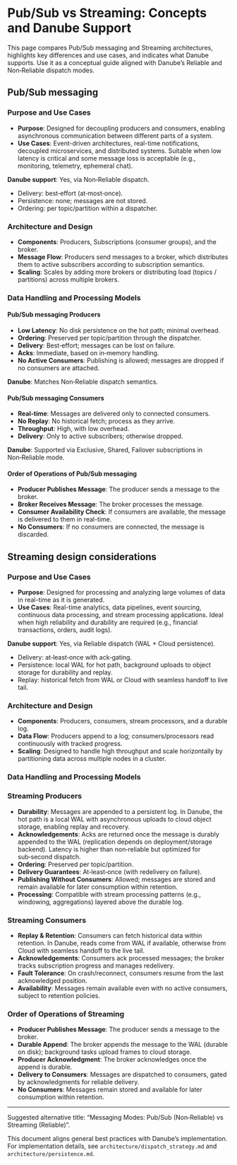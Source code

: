 # Pub/Sub vs Streaming: Concepts and Danube Support

This page compares Pub/Sub messaging and Streaming architectures, highlights key differences and use cases, and indicates what Danube supports. Use it as a conceptual guide aligned with Danube’s Reliable and Non‑Reliable dispatch modes.

## Pub/Sub messaging

### Purpose and Use Cases

* **Purpose**: Designed for decoupling producers and consumers, enabling asynchronous communication between different parts of a system.
* **Use Cases**: Event-driven architectures, real-time notifications, decoupled microservices, and distributed systems. Suitable when low latency is critical and some message loss is acceptable (e.g., monitoring, telemetry, ephemeral chat).

**Danube support**: Yes, via Non‑Reliable dispatch.
  - Delivery: best‑effort (at‑most‑once).
  - Persistence: none; messages are not stored.
  - Ordering: per topic/partition within a dispatcher.

### Architecture and Design

* **Components**: Producers, Subscriptions (consumer groups), and the broker.
* **Message Flow**: Producers send messages to a broker, which distributes them to active subscribers according to subscription semantics.
* **Scaling**: Scales by adding more brokers or distributing load (topics / partitions) across multiple brokers.

### Data Handling and Processing Models

#### Pub/Sub messaging Producers

* **Low Latency**: No disk persistence on the hot path; minimal overhead.
* **Ordering**: Preserved per topic/partition through the dispatcher.
* **Delivery**: Best‑effort; messages can be lost on failure.
* **Acks**: Immediate, based on in‑memory handling.
* **No Active Consumers**: Publishing is allowed; messages are dropped if no consumers are attached.

**Danube**: Matches Non‑Reliable dispatch semantics.

#### Pub/Sub messaging Consumers

* **Real-time**: Messages are delivered only to connected consumers.
* **No Replay**: No historical fetch; process as they arrive.
* **Throughput**: High, with low overhead.
* **Delivery**: Only to active subscribers; otherwise dropped.

**Danube**: Supported via Exclusive, Shared, Failover subscriptions in Non‑Reliable mode.

#### Order of Operations of Pub/Sub messaging

* **Producer Publishes Message**: The producer sends a message to the broker.
* **Broker Receives Message**: The broker processes the message.
* **Consumer Availability Check**: If consumers are available, the message is delivered to them in real-time.
* **No Consumers**: If no consumers are connected, the message is discarded.

## Streaming design considerations

### Purpose and Use Cases

* **Purpose**: Designed for processing and analyzing large volumes of data in real-time as it is generated.
* **Use Cases**: Real-time analytics, data pipelines, event sourcing, continuous data processing, and stream processing applications. Ideal when high reliability and durability are required (e.g., financial transactions, orders, audit logs).

**Danube support**: Yes, via Reliable dispatch (WAL + Cloud persistence).
  - Delivery: at‑least‑once with ack‑gating.
  - Persistence: local WAL for hot path, background uploads to object storage for durability and replay.
  - Replay: historical fetch from WAL or Cloud with seamless handoff to live tail.

### Architecture and Design

* **Components**: Producers, consumers, stream processors, and a durable log.
* **Data Flow**: Producers append to a log; consumers/processors read continuously with tracked progress.
* **Scaling**: Designed to handle high throughput and scale horizontally by partitioning data across multiple nodes in a cluster.

### Data Handling and Processing Models

### Streaming Producers

* **Durability**: Messages are appended to a persistent log. In Danube, the hot path is a local WAL with asynchronous uploads to cloud object storage, enabling replay and recovery.
* **Acknowledgements**: Acks are returned once the message is durably appended to the WAL (replication depends on deployment/storage backend). Latency is higher than non‑reliable but optimized for sub‑second dispatch.
* **Ordering**: Preserved per topic/partition.
* **Delivery Guarantees**: At‑least‑once (with redelivery on failure).
* **Publishing Without Consumers**: Allowed; messages are stored and remain available for later consumption within retention.
* **Processing**: Compatible with stream processing patterns (e.g., windowing, aggregations) layered above the durable log.

### Streaming Consumers

* **Replay & Retention**: Consumers can fetch historical data within retention. In Danube, reads come from WAL if available, otherwise from Cloud with seamless handoff to the live tail.
* **Acknowledgements**: Consumers ack processed messages; the broker tracks subscription progress and manages redelivery.
* **Fault Tolerance**: On crash/reconnect, consumers resume from the last acknowledged position.
* **Availability**: Messages remain available even with no active consumers, subject to retention policies.

### Order of Operations of Streaming

* **Producer Publishes Message**: The producer sends a message to the broker.
* **Durable Append**: The broker appends the message to the WAL (durable on disk); background tasks upload frames to cloud storage.
* **Producer Acknowledgment**: The broker acknowledges once the append is durable.
* **Delivery to Consumers**: Messages are dispatched to consumers, gated by acknowledgments for reliable delivery.
* **No Consumers**: Messages remain stored and available for later consumption within retention.

---

Suggested alternative title: “Messaging Modes: Pub/Sub (Non‑Reliable) vs Streaming (Reliable)”.

This document aligns general best practices with Danube’s implementation. For implementation details, see `architecture/dispatch_strategy.md` and `architecture/persistence.md`.
